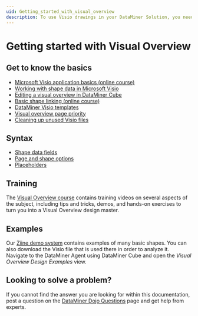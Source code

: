 ```yaml
---
uid: Getting_started_with_visual_overview
description: To use Visio drawings in your DataMiner Solution, you need to enrich them by adding shape data to pages, shapes, or groups of shapes.
---
```


# Getting started with Visual Overview

## Get to know the basics

- [Microsoft Visio application basics (online course)](https://community.dataminer.services/lessons/visio-application-basics/)
- [Working with shape data in Microsoft Visio](xref:Working_with_shape_data_in_Microsoft_Visio)
- [Editing a visual overview in DataMiner Cube](xref:Editing_a_visual_overview_in_DataMiner_Cube)
- [Basic shape linking (online course)](https://community.dataminer.services/lessons/basic-shape-linking/)
- [DataMiner Visio templates](xref:DataMiner_Visio_templates)
- [Visual overview page priority](xref:Visual_overview_page_priority)
- [Cleaning up unused Visio files](xref:Cleaning_up_unused_Visio_files)

## Syntax

- [Shape data fields](xref:Overview_of_DataMiner_shape_data_fields)
- [Page and shape options](xref:Overview_of_page_and_shape_options)
- [Placeholders](xref:Placeholders_for_variables_in_shape_data_values)

## Training

The [Visual Overview course](https://community.dataminer.services/courses/visio/) contains training videos on several aspects of the subject, including tips and tricks, demos, and hands-on exercises to turn you into a Visual Overview design master.

## Examples

Our [Ziine demo system](xref:ZiineDemoSystem) contains examples of many basic shapes. You can also download the Visio file that is used there in order to analyze it. Navigate to the DataMiner Agent using DataMiner Cube and open the *Visual Overview Design Examples* view.

## Looking to solve a problem?

If you cannot find the answer you are looking for within this documentation, post a question on the [DataMiner Dojo Questions](https://community.dataminer.services/questions/) page and get help from experts.
